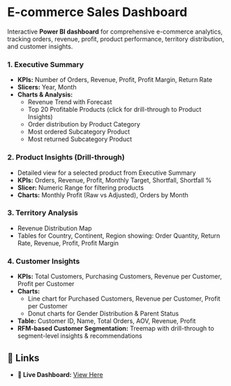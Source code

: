# E-commerce Sales Dashboard

Interactive **Power BI dashboard** for comprehensive e-commerce analytics, tracking orders, revenue, profit, product performance, territory distribution, and customer insights.

### 1. Executive Summary
- **KPIs:** Number of Orders, Revenue, Profit, Profit Margin, Return Rate  
- **Slicers:** Year, Month  
- **Charts & Analysis:**  
  - Revenue Trend with Forecast  
  - Top 20 Profitable Products (click for drill-through to Product Insights)  
  - Order distribution by Product Category  
  - Most ordered Subcategory Product  
  - Most returned Subcategory Product  

### 2. Product Insights (Drill-through)
- Detailed view for a selected product from Executive Summary  
- **KPIs:** Orders, Revenue, Profit, Monthly Target, Shortfall, Shortfall %  
- **Slicer:** Numeric Range for filtering products  
- **Charts:** Monthly Profit (Raw vs Adjusted), Orders by Month  

### 3. Territory Analysis
- Revenue Distribution Map  
- Tables for Country, Continent, Region showing: Order Quantity, Return Rate, Revenue, Profit, Profit Margin  

### 4. Customer Insights
- **KPIs:** Total Customers, Purchasing Customers, Revenue per Customer, Profit per Customer  
- **Charts:**  
  - Line chart for Purchased Customers, Revenue per Customer, Profit per Customer  
  - Donut charts for Gender Distribution & Parent Status  
- **Table:** Customer ID, Name, Total Orders, AOV, Revenue, Profit  
- **RFM-based Customer Segmentation:** Treemap with drill-through to segment-level insights & recommendations  

## 🔗 Links
- **🔴 Live Dashboard:** [View Here]([https://app.powerbi.com/view?r=eyJrIjoiMjUxYWZiYzItOWMwMC00NzdiLTkyYWMtMDYxNzlmMDI3OWQ0IiwidCI6IjA5MzEzOTE3LTRiODctNDBhOC04NjM3LWU3NDMyZDc1NDY4NiIsImMiOjEwfQ%3D%3D](https://app.powerbi.com/view?r=eyJrIjoiOWJlZjRkMTQtMzY3Yi00ZjBmLTk0MzMtYWU5NGE3Y2ZiMTNiIiwidCI6IjA5MzEzOTE3LTRiODctNDBhOC04NjM3LWU3NDMyZDc1NDY4NiIsImMiOjEwfQ%3D%3D))

